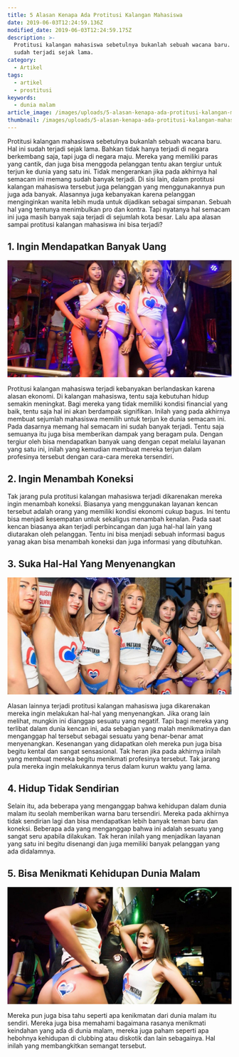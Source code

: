 ```yaml
---
title: 5 Alasan Kenapa Ada Protitusi Kalangan Mahasiswa
date: 2019-06-03T12:24:59.136Z
modified_date: 2019-06-03T12:24:59.175Z
description: >-
  Protitusi kalangan mahasiswa sebetulnya bukanlah sebuah wacana baru. Hal ini
  sudah terjadi sejak lama. 
category:
  - Artikel
tags:
  - artikel
  - prostitusi
keywords:
  - dunia malam
article_image: /images/uploads/5-alasan-kenapa-ada-protitusi-kalangan-mahasiswa-3.jpg
thumbnail: /images/uploads/5-alasan-kenapa-ada-protitusi-kalangan-mahasiswa-1-001.jpg
---
```

Protitusi kalangan mahasiswa sebetulnya bukanlah sebuah wacana baru. Hal ini sudah terjadi sejak lama. Bahkan tidak hanya terjadi di negara berkembang saja, tapi juga di negara maju. Mereka yang memiliki paras yang cantik, dan juga bisa menggoda pelanggan tentu akan tergiur untuk terjun ke dunia yang satu ini. Tidak mengerankan jika pada akhirnya hal semacam ini memang sudah banyak terjadi. Di sisi lain, dalam protitusi kalangan mahasiswa tersebut juga pelanggan yang menggunakannya pun juga ada banyak. Alasannya juga kebanyakan karena pelanggan menginginkan wanita lebih muda untuk dijadikan sebagai simpanan. Sebuah hal yang tentunya menimbulkan pro dan kontra. Tapi nyatanya hal semacam ini juga masih banyak saja terjadi di sejumlah kota besar. Lalu apa alasan sampai protitusi kalangan mahasiswa ini bisa terjadi?



## 1. Ingin Mendapatkan Banyak Uang

![5 Alasan Kenapa Ada Protitusi Kalangan Mahasiswa](/images/uploads/5-alasan-kenapa-ada-protitusi-kalangan-mahasiswa-3.jpg)

Protitusi kalangan mahasiswa terjadi kebanyakan berlandaskan karena alasan ekonomi. Di kalangan mahasiswa, tentu saja kebutuhan hidup semakin meningkat. Bagi mereka yang tidak memiliki kondisi financial yang baik, tentu saja hal ini akan berdampak signifikan. Inilah yang pada akhirnya membuat sejumlah mahasiswa memilih untuk terjun ke dunia semacam ini. Pada dasarnya memang hal semacam ini sudah banyak terjadi. Tentu saja semuanya itu juga bisa memberikan dampak yang beragam pula. Dengan tergiur oleh bisa mendapatkan banyak uang dengan cepat melalui layanan yang satu ini, inilah yang kemudian membuat mereka terjun dalam profesinya tersebut dengan cara-cara mereka tersendiri.



## 2.  Ingin Menambah Koneksi

Tak jarang pula protitusi kalangan mahasiswa terjadi dikarenakan mereka ingin menambah koneksi. Biasanya yang menggunakan layanan kencan tersebut adalah orang yang memiliki kondisi ekonomi cukup bagus. Ini tentu bisa menjadi kesempatan untuk sekaligus menambah kenalan. Pada saat kencan biasanya akan terjadi perbincangan dan juga hal-hal lain yang diutarakan oleh pelanggan. Tentu ini bisa menjadi sebuah informasi bagus yanag akan bisa menambah koneksi dan juga informasi yang dibutuhkan.



## 3.  Suka Hal-Hal Yang Menyenangkan

![5 Alasan Kenapa Ada Protitusi Kalangan Mahasiswa](/images/uploads/5-alasan-kenapa-ada-protitusi-kalangan-mahasiswa-2.jpg)

Alasan lainnya terjadi protitusi kalangan mahasiswa juga dikarenakan mereka ingin melakukan hal-hal yang menyenangkan. Jika orang lain melihat, mungkin ini dianggap sesuatu yang negatif. Tapi bagi mereka yang terlibat dalam dunia kencan ini, ada sebagian yang malah menikmatinya dan menganggap hal tersebut sebagai sesuatu yang benar-benar amat menyenangkan. Kesenangan yang didapatkan oleh mereka pun juga bisa begitu kental dan sangat sensasional. Tak heran jika pada akhirnya inilah yang membuat mereka begitu menikmati profesinya tersebut. Tak jarang pula mereka ingin melakukannya terus dalam kurun waktu yang lama.



## 4. Hidup Tidak Sendirian

Selain itu, ada beberapa yang menganggap bahwa kehidupan dalam dunia malam itu seolah memberikan warna baru tersendiri. Mereka pada akhirnya tidak sendirian lagi dan bisa mendapatkan lebih banyak teman baru dan koneksi. Beberapa ada yang menganggap bahwa ini adalah sesuatu yang sangat seru apabila dilakukan. Tak heran inilah yang menjadikan layanan yang satu ini begitu disenangi dan juga memiliki banyak pelanggan yang ada didalamnya.



## 5. Bisa Menikmati Kehidupan Dunia Malam

![5 Alasan Kenapa Ada Protitusi Kalangan Mahasiswa](/images/uploads/5-alasan-kenapa-ada-protitusi-kalangan-mahasiswa-1.jpg)

Mereka pun juga bisa tahu seperti apa kenikmatan dari dunia malam itu sendiri. Mereka juga bisa memahami bagaimana rasanya menikmati keindahan yang ada di dunia malam, mereka juga paham seperti apa hebohnya kehidupan di clubbing atau diskotik dan lain sebagainya. Hal inilah yang membangkitkan semangat tersebut.
